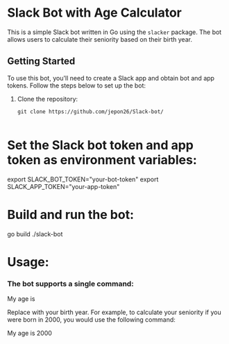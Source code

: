 # Slack Bot with Age Calculator

This is a simple Slack bot written in Go using the `slacker` package. The bot allows users to calculate their seniority based on their birth year.

## Getting Started

To use this bot, you'll need to create a Slack app and obtain bot and app tokens. Follow the steps below to set up the bot:

1. Clone the repository:
   ```shell
   git clone https://github.com/jepon26/Slack-bot/
   
   
# Set the Slack bot token and app token as environment variables:

export SLACK_BOT_TOKEN="your-bot-token"
export SLACK_APP_TOKEN="your-app-token"


# Build and run the bot:

go build
./slack-bot



# Usage:

### The bot supports a single command:

My age is <year>
  
  
Replace <year> with your birth year. For example, to calculate your seniority if you were born in 2000, you would use the following command:
  
   
My age is 2000
  
  
  
  
  
